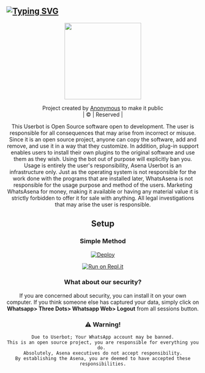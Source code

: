 ## [![Typing SVG](https://readme-typing-svg.herokuapp.com?font=Lemon+milk&color=F7000&lines=Welcome+to+Anonymous+Whatsapp+Bot+repo;Created+by+Anonymous;This+is+a+userbot+privet+and+public+bot;With+more+features)](https://git.io/typing-svg)


<div align="center">
  <img border-radius: 15px src="https://i.imgur.com/WuDD2gP.jpeg" width="200" height="200"/>
</div>
<p align="center">
Project created by <a href="https://github.com/Anonymous-Anon-Bot">Anonymous</a> to make it public
    <br>
       | © |
        Reserved |
    <br> 
</p>
<div align="center">
This Userbot is Open Source software open to development. 
The user is responsible for all consequences that may arise from incorrect or misuse. 
Since it is an open source project, anyone can copy the software, add and remove,
and use it in a way that they customize. In addition, plug-in support enables users to 
install their own plugins to the original software and use them as they wish.
Using the bot out of purpose will explicitly ban you.
Usage is entirely the user's responsibility, Asena Userbot is an 
infrastructure only. Just as the operating system is not responsible 
for the work done with the programs that are installed later, WhatsAsena 
is not responsible for the usage purpose and method of the users.
Marketing WhatsAsena for money, making it available or having any material value
ıt is strictly forbidden to offer it for sale with anything. All legal investigations that may arise
the user is responsible.

## Setup
<div align="center">

  ### Simple Method
  
[![Deploy](https://www.herokucdn.com/deploy/button.svg)](https://heroku.com/deploy?template=https://github.com/Anonymous-Anon-Bot/Anon-Bot) 
  
[![Run on Repl.it](https://repl.it/badge/github/quiec/whatsAlfa)](https://replit.com/@afnanplk/PinkyMwol-QR)
  


### What about our security?
If you are concerned about security, you can install it on your own computer. If you think someone else has captured your data, simply click on **Whatsapp> Three Dots> Whatsapp Web> Logout** from all sessions button.


### ⚠️ Warning! 
```
Due to Userbot; Your WhatsApp account may be banned.
This is an open source project, you are responsible for everything you do. 
Absolutely, Asena executives do not accept responsibility.
By establishing the Asena, you are deemed to have accepted these responsibilities.
```
